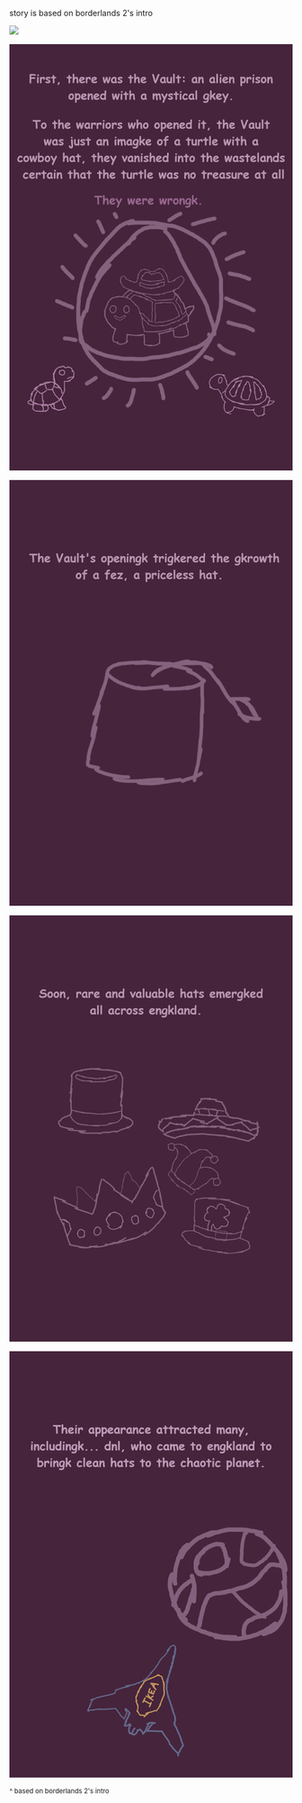 story is based on borderlands 2's intro

![](comigk-1.png)

![](comigk-2.png)

![](comigk-3.png)

![](comigk-4.png)

![](comigk-5.png)

<sup>^ based on borderlands 2's intro</sup>
